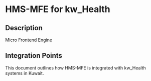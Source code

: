 # HMS-MFE for kw_Health

## Description

Micro Frontend Engine

## Integration Points

This document outlines how HMS-MFE is integrated with kw_Health systems in Kuwait.
